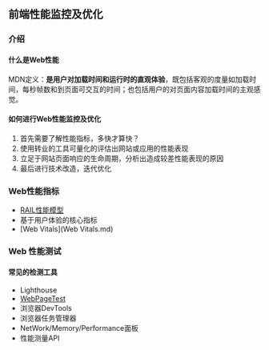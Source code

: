 ## 前端性能监控及优化

### 介绍

#### 什么是Web性能

MDN定义：**是用户对加载时间和运行时的直观体验**，既包括客观的度量如加载时间，每秒帧数和到页面可交互的时间；也包括用户的对页面内容加载时间的主观感觉。 

#### 如何进行Web性能监控及优化  

1. 首先需要了解性能指标，多快才算快？
2. 使用转业的工具可量化的评估出网站或应用的性能表现
3. 立足于网站页面响应的生命周期，分析出造成较差性能表现的原因
4. 最后进行技术改造，迭代优化

### Web性能指标

- [RAIL性能模型](RAIL.md)
- 基于用户体验的核心指标
- [Web Vitals](Web Vitals.md)

### Web 性能测试

#### 常见的检测工具

- Lighthouse
- [WebPageTest](https://www.webpagetest.org/)
- 浏览器DevTools
- 浏览器任务管理器
- NetWork/Memory/Performance面板
- 性能测量API



